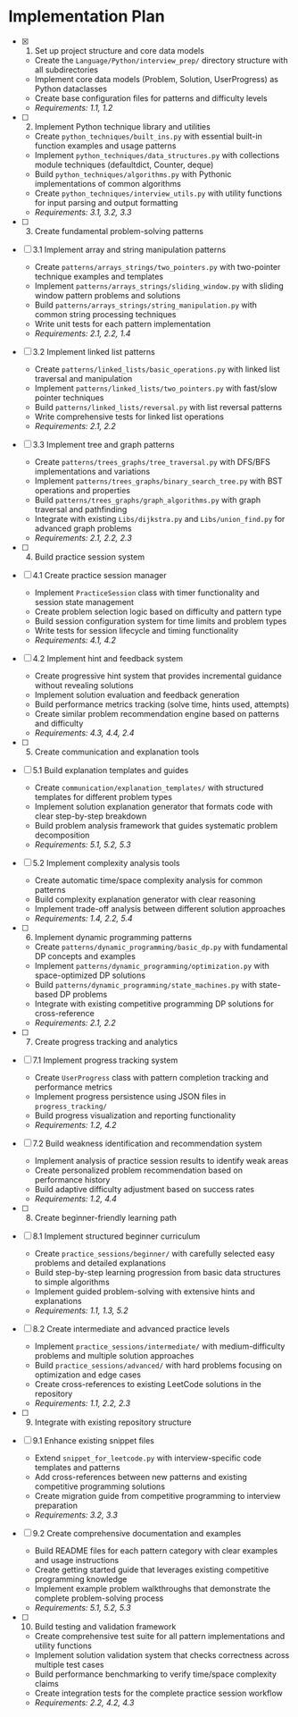 # Implementation Plan

- [x] 1. Set up project structure and core data models
  - Create the `Language/Python/interview_prep/` directory structure with all subdirectories
  - Implement core data models (Problem, Solution, UserProgress) as Python dataclasses
  - Create base configuration files for patterns and difficulty levels
  - _Requirements: 1.1, 1.2_

- [ ] 2. Implement Python technique library and utilities
  - Create `python_techniques/built_ins.py` with essential built-in function examples and usage patterns
  - Implement `python_techniques/data_structures.py` with collections module techniques (defaultdict, Counter, deque)
  - Build `python_techniques/algorithms.py` with Pythonic implementations of common algorithms
  - Create `python_techniques/interview_utils.py` with utility functions for input parsing and output formatting
  - _Requirements: 3.1, 3.2, 3.3_

- [ ] 3. Create fundamental problem-solving patterns
- [ ] 3.1 Implement array and string manipulation patterns
  - Create `patterns/arrays_strings/two_pointers.py` with two-pointer technique examples and templates
  - Implement `patterns/arrays_strings/sliding_window.py` with sliding window pattern problems and solutions
  - Build `patterns/arrays_strings/string_manipulation.py` with common string processing techniques
  - Write unit tests for each pattern implementation
  - _Requirements: 2.1, 2.2, 1.4_

- [ ] 3.2 Implement linked list patterns
  - Create `patterns/linked_lists/basic_operations.py` with linked list traversal and manipulation
  - Implement `patterns/linked_lists/two_pointers.py` with fast/slow pointer techniques
  - Build `patterns/linked_lists/reversal.py` with list reversal patterns
  - Write comprehensive tests for linked list operations
  - _Requirements: 2.1, 2.2_

- [ ] 3.3 Implement tree and graph patterns
  - Create `patterns/trees_graphs/tree_traversal.py` with DFS/BFS implementations and variations
  - Implement `patterns/trees_graphs/binary_search_tree.py` with BST operations and properties
  - Build `patterns/trees_graphs/graph_algorithms.py` with graph traversal and pathfinding
  - Integrate with existing `Libs/dijkstra.py` and `Libs/union_find.py` for advanced graph problems
  - _Requirements: 2.1, 2.2, 2.3_

- [ ] 4. Build practice session system
- [ ] 4.1 Create practice session manager
  - Implement `PracticeSession` class with timer functionality and session state management
  - Create problem selection logic based on difficulty and pattern type
  - Build session configuration system for time limits and problem types
  - Write tests for session lifecycle and timing functionality
  - _Requirements: 4.1, 4.2_

- [ ] 4.2 Implement hint and feedback system
  - Create progressive hint system that provides incremental guidance without revealing solutions
  - Implement solution evaluation and feedback generation
  - Build performance metrics tracking (solve time, hints used, attempts)
  - Create similar problem recommendation engine based on patterns and difficulty
  - _Requirements: 4.3, 4.4, 2.4_

- [ ] 5. Create communication and explanation tools
- [ ] 5.1 Build explanation templates and guides
  - Create `communication/explanation_templates/` with structured templates for different problem types
  - Implement solution explanation generator that formats code with clear step-by-step breakdown
  - Build problem analysis framework that guides systematic problem decomposition
  - _Requirements: 5.1, 5.2, 5.3_

- [ ] 5.2 Implement complexity analysis tools
  - Create automatic time/space complexity analysis for common patterns
  - Build complexity explanation generator with clear reasoning
  - Implement trade-off analysis between different solution approaches
  - _Requirements: 1.4, 2.2, 5.4_

- [ ] 6. Implement dynamic programming patterns
  - Create `patterns/dynamic_programming/basic_dp.py` with fundamental DP concepts and examples
  - Implement `patterns/dynamic_programming/optimization.py` with space-optimized DP solutions
  - Build `patterns/dynamic_programming/state_machines.py` with state-based DP problems
  - Integrate with existing competitive programming DP solutions for cross-reference
  - _Requirements: 2.1, 2.2_

- [ ] 7. Create progress tracking and analytics
- [ ] 7.1 Implement progress tracking system
  - Create `UserProgress` class with pattern completion tracking and performance metrics
  - Implement progress persistence using JSON files in `progress_tracking/`
  - Build progress visualization and reporting functionality
  - _Requirements: 1.2, 4.2_

- [ ] 7.2 Build weakness identification and recommendation system
  - Implement analysis of practice session results to identify weak areas
  - Create personalized problem recommendation based on performance history
  - Build adaptive difficulty adjustment based on success rates
  - _Requirements: 1.2, 4.4_

- [ ] 8. Create beginner-friendly learning path
- [ ] 8.1 Implement structured beginner curriculum
  - Create `practice_sessions/beginner/` with carefully selected easy problems and detailed explanations
  - Build step-by-step learning progression from basic data structures to simple algorithms
  - Implement guided problem-solving with extensive hints and explanations
  - _Requirements: 1.1, 1.3, 5.2_

- [ ] 8.2 Create intermediate and advanced practice levels
  - Implement `practice_sessions/intermediate/` with medium-difficulty problems and multiple solution approaches
  - Build `practice_sessions/advanced/` with hard problems focusing on optimization and edge cases
  - Create cross-references to existing LeetCode solutions in the repository
  - _Requirements: 1.1, 2.2, 2.3_

- [ ] 9. Integrate with existing repository structure
- [ ] 9.1 Enhance existing snippet files
  - Extend `snippet_for_leetcode.py` with interview-specific code templates and patterns
  - Add cross-references between new patterns and existing competitive programming solutions
  - Create migration guide from competitive programming to interview preparation
  - _Requirements: 3.2, 3.3_

- [ ] 9.2 Create comprehensive documentation and examples
  - Build README files for each pattern category with clear examples and usage instructions
  - Create getting started guide that leverages existing competitive programming knowledge
  - Implement example problem walkthroughs that demonstrate the complete problem-solving process
  - _Requirements: 5.1, 5.2, 5.3_

- [ ] 10. Build testing and validation framework
  - Create comprehensive test suite for all pattern implementations and utility functions
  - Implement solution validation system that checks correctness across multiple test cases
  - Build performance benchmarking to verify time/space complexity claims
  - Create integration tests for the complete practice session workflow
  - _Requirements: 2.2, 4.2, 4.3_